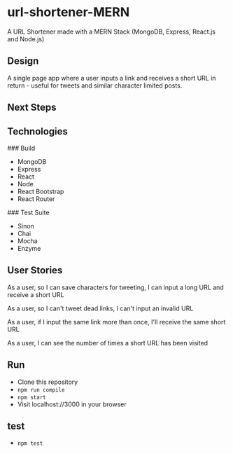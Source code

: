 # url-shortener-MERN

A URL Shortener made with a MERN Stack (MongoDB, Express, React.js and Node.js)

## Design
A single page app where a user inputs a link and receives a short URL in return - useful for tweets and similar character limited posts.

## Next Steps

## Technologies

### Build
- MongoDB
- Express
- React
- Node
- React Bootstrap
- React Router

### Test Suite
- Sinon
- Chai
- Mocha
- Enzyme

## User Stories

As a user, so I can save characters for tweeting, I can input a long URL and receive a short URL

As a user, so I can't tweet dead links, I can't input an invalid URL

As a user, if I input the same link more than once, I'll receive the same short URL

As a user, I can see the number of times a short URL has been visited

## Run

- Clone this repository
- `npm run compile`
- `npm start`
- Visit localhost://3000 in your browser

## test
- `npm test`
